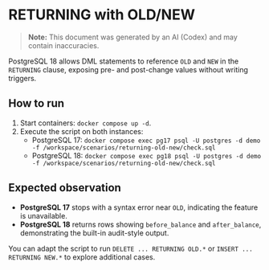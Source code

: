 # RETURNING with OLD/NEW
> **Note:** This document was generated by an AI (Codex) and may contain inaccuracies.

PostgreSQL 18 allows DML statements to reference `OLD` and `NEW` in the `RETURNING` clause, exposing pre- and post-change values without writing triggers.

## How to run
1. Start containers: `docker compose up -d`.
2. Execute the script on both instances:
   - PostgreSQL 17: `docker compose exec pg17 psql -U postgres -d demo -f /workspace/scenarios/returning-old-new/check.sql`
   - PostgreSQL 18: `docker compose exec pg18 psql -U postgres -d demo -f /workspace/scenarios/returning-old-new/check.sql`

## Expected observation
- **PostgreSQL 17** stops with a syntax error near `OLD`, indicating the feature is unavailable.
- **PostgreSQL 18** returns rows showing `before_balance` and `after_balance`, demonstrating the built-in audit-style output.

You can adapt the script to run `DELETE ... RETURNING OLD.*` or `INSERT ... RETURNING NEW.*` to explore additional cases.
